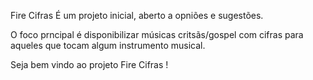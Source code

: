 Fire Cifras 
É um projeto inicial, aberto a opniões e sugestões. 

O foco prncipal é disponibilizar músicas critsãs/gospel com cifras para aqueles que tocam algum instrumento musical.

Seja bem vindo ao projeto Fire Cifras !
